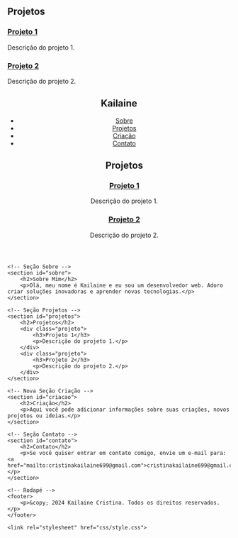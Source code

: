 
<section id="projetos">
    <h2>Projetos</h2>
    <div class="projeto">
        <h3><a href="https://exemplo.com/projeto1">Projeto 1</a></h3>
        <p>Descrição do projeto 1.</p>
    </div>
    <div class="projeto">
        <h3><a href="https://exemplo.com/projeto2">Projeto 2</a></h3>
        <p>Descrição do projeto 2.</p>

<html lang="pt-BR">
<head>
    <meta charset="UTF-8">
    <meta name="viewport" content="width=device-width, initial-scale=1.0">
    <title>Meu Portfólio</title>
    <link rel="stylesheet" href="style.css">
</head>
<body>
    <!-- Cabeçalho da Página -->
    <header>
        <h1>Kailaine</h1>
        <nav>
            <ul>
                <li><a href="#sobre">Sobre</a></li>
                <li><a href="#projetos">Projetos</a></li>
                <li><a href="#criacao">Criação</a></li> <!-- Aba "Criação" -->
                <li><a href="#contato">Contato</a></li>
                    <link rel="stylesheet" href="css/style.css">
                <section id="projetos">
    <h2>Projetos</h2>
    <div class="projeto">
        <h3><a href="https://exemplo.com/projeto1">Projeto 1</a></h3>
        <p>Descrição do projeto 1.</p>
    </div>
    <div class="projeto">
        <h3><a href="https://exemplo.com/projeto2">Projeto 2</a></h3>
        <p>Descrição do projeto 2.</p>
</ul>
        </nav>
    </header>

    <!-- Seção Sobre -->
    <section id="sobre">
        <h2>Sobre Mim</h2>
        <p>Olá, meu nome é Kailaine e eu sou um desenvolvedor web. Adoro criar soluções inovadoras e aprender novas tecnologias.</p>
    </section>

    <!-- Seção Projetos -->
    <section id="projetos">
        <h2>Projetos</h2>
        <div class="projeto">
            <h3>Projeto 1</h3>
            <p>Descrição do projeto 1.</p>
        </div>
        <div class="projeto">
            <h3>Projeto 2</h3>
            <p>Descrição do projeto 2.</p>
        </div>
    </section>

    <!-- Nova Seção Criação -->
    <section id="criacao">
        <h2>Criação</h2>
        <p>Aqui você pode adicionar informações sobre suas criações, novos projetos ou ideias.</p>
    </section>

    <!-- Seção Contato -->
    <section id="contato">
        <h2>Contato</h2>
        <p>Se você quiser entrar em contato comigo, envie um e-mail para: <a href="mailto:cristinakailaine699@gmail.com">cristinakailaine699@gmail.com</a></p>
    </section>

    <!-- Rodapé -->
    <footer>
        <p>&copy; 2024 Kailaine Cristina. Todos os direitos reservados.</p>
    </footer>
    
    <link rel="stylesheet" href="css/style.css">

</body>
</html>


